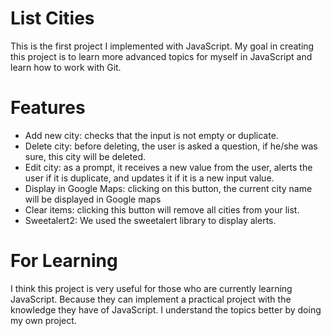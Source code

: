 # List Cities

This is the first project I implemented with JavaScript.
My goal in creating this project is to learn more advanced topics for myself in JavaScript and learn how to work with Git.

# Features

-   Add new city: checks that the input is not empty or duplicate.
-   Delete city: before deleting, the user is asked a question, if he/she was sure, this city will be deleted.
-   Edit city: as a prompt, it receives a new value from the user, alerts the user if it is duplicate, and updates it if it is a new input value.
-   Display in Google Maps: clicking on this button, the current city name will be displayed in Google maps
-   Clear items: clicking this button will remove all cities from your list.
-   Sweetalert2: We used the sweetalert library to display alerts.

# For Learning

I think this project is very useful for those who are currently learning JavaScript. Because they can implement a practical project with the knowledge they have of JavaScript.
I understand the topics better by doing my own project.
